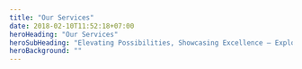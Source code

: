 ```yaml
---
title: "Our Services"
date: 2018-02-10T11:52:18+07:00
heroHeading: "Our Services"
heroSubHeading: "Elevating Possibilities, Showcasing Excellence – Explore Our Services and Past Triumphs in Every Project."
heroBackground: ""
---
```


